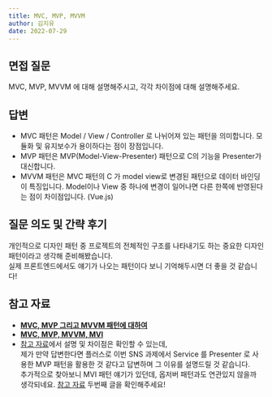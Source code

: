 ```yaml
---
title: MVC, MVP, MVVM
author: 김지유
date: 2022-07-29
---
```


## 면접 질문
MVC, MVP, MVVM 에 대해 설명해주시고, 각각 차이점에 대해 설명해주세요.

## 답변
* MVC 패턴은 Model / View / Controller 로 나뉘어져 있는 패턴을 의미합니다. 
모듈화 및 유지보수가 용이하다는 점이 장점입니다. 
* MVP 패턴은 MVP(Model-View-Presenter) 패턴으로 C의 기능을 Presenter가 대신합니다.
* MVVM 패턴은 MVC 패턴의 C 가 model view로 변경된 패턴으로 데이터 바인딩이 특징입니다. Model이나 View 중 하나에 변경이 일어나면 다른 한쪽에 반영된다는 점이 차이점입니다. (Vue.js)


## 질문 의도 및 간략 후기
개인적으로 디자인 패턴 중 프로젝트의 전체적인 구조를 나타내기도 하는 중요한 디자인 패턴이라고 생각해 준비해봤습니다.  
실제 프론트엔드에서도 얘기가 나오는 패턴이다 보니 기억해두시면 더 좋을 것 같습니다!
  
## 참고 자료
- ****[MVC, MVP 그리고 MVVM 패턴에 대하여](https://devowen.com/457)****
- ****[MVC, MVP, MVVM, MVI](https://brunch.co.kr/@oemilk/113)****
- [참고 자료](#참고-자료)에서 설명 및 차이점은 확인할 수 있는데,  
제가 만약 답변한다면 플러스로 이번 SNS 과제에서 Service 를 Presenter 로 사용한 MVP 패턴을 활용한 것 같다고 답변하며 그 이유를 설명드릴 것 같습니다.  
추가적으로 찾아보니 MVI 패턴 얘기가 있던데, 옵저버 패턴과도 연관있지 않을까 생각되네요. [참고 자료](#참고-자료) 두번째 글을 확인해주세요!  